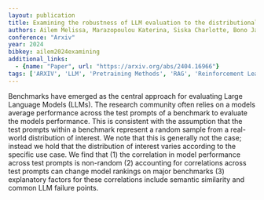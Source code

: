 ```yaml
---
layout: publication
title: Examining the robustness of LLM evaluation to the distributional assumptions of benchmarks
authors: Ailem Melissa, Marazopoulou Katerina, Siska Charlotte, Bono James
conference: "Arxiv"
year: 2024
bibkey: ailem2024examining
additional_links:
  - {name: "Paper", url: "https://arxiv.org/abs/2404.16966"}
tags: ['ARXIV', 'LLM', 'Pretraining Methods', 'RAG', 'Reinforcement Learning', 'Security']
---
```

Benchmarks have emerged as the central approach for evaluating Large Language Models (LLMs). The research community often relies on a models average performance across the test prompts of a benchmark to evaluate the models performance. This is consistent with the assumption that the test prompts within a benchmark represent a random sample from a real-world distribution of interest. We note that this is generally not the case; instead we hold that the distribution of interest varies according to the specific use case. We find that (1) the correlation in model performance across test prompts is non-random (2) accounting for correlations across test prompts can change model rankings on major benchmarks (3) explanatory factors for these correlations include semantic similarity and common LLM failure points.
